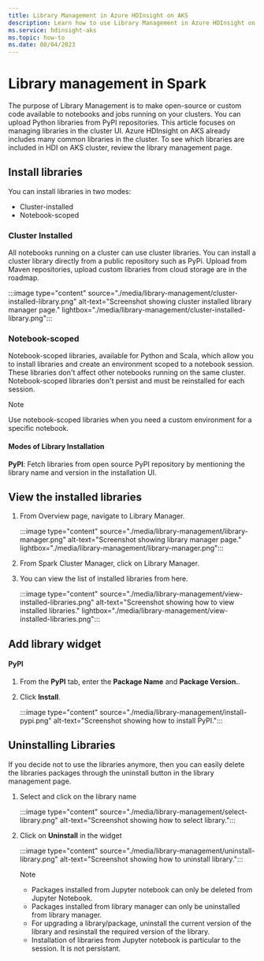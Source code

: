 ```yaml
---
title: Library Management in Azure HDInsight on AKS
description: Learn how to use Library Management in Azure HDInsight on AKS with Spark 
ms.service: hdinsight-aks
ms.topic: how-to
ms.date: 08/04/2023
---
```


# Library management in Spark

The purpose of Library Management is to make open-source or custom code available to notebooks and jobs running on your clusters. You can upload Python libraries from PyPI repositories.
This article focuses on managing libraries  in the cluster UI. 
Azure HDInsight on AKS already includes many common libraries in the cluster. To see which libraries are included in HDI on AKS cluster, review the library management page.

## Install libraries

You can install libraries in two modes:

* Cluster-installed
* Notebook-scoped

### Cluster Installed 
All notebooks running on a cluster can use cluster libraries. You can install a cluster library directly from a public repository such as PyPi. Upload from Maven repositories, upload custom libraries from cloud storage are in the roadmap.

:::image type="content" source="./media/library-management/cluster-installed-library.png" alt-text="Screenshot showing cluster installed library manager page." lightbox="./media/library-management/cluster-installed-library.png":::

### Notebook-scoped

Notebook-scoped libraries, available for Python and Scala, which allow you to install libraries and create an environment scoped to a notebook session. These libraries don't affect other notebooks running on the same cluster. Notebook-scoped libraries don't persist and must be reinstalled for each session.  

> [!NOTE]
> Use notebook-scoped libraries when you need a custom environment for a specific notebook.

#### Modes of Library Installation

**PyPI**: Fetch libraries from open source PyPI repository by mentioning the library name and version in the installation UI.

## View the installed libraries

1. From Overview page, navigate to Library Manager.

   :::image type="content" source="./media/library-management/library-manager.png" alt-text="Screenshot showing library manager page." lightbox="./media/library-management/library-manager.png":::

1. From Spark Cluster Manager, click on Library Manager.
1. You can view the list of installed libraries from here.

   :::image type="content" source="./media/library-management/view-installed-libraries.png" alt-text="Screenshot showing how to view installed libraries." lightbox="./media/library-management/view-installed-libraries.png":::

## Add library widget

#### PyPI

1. From the **PyPI** tab, enter the **Package Name** and **Package Version.**.
1. Click **Install**.
   
   :::image type="content" source="./media/library-management/install-pypi.png" alt-text="Screenshot showing how to install PyPI.":::

## Uninstalling Libraries

If you decide not to use the libraries anymore, then you can easily delete the libraries packages through the uninstall button in the library management page.

1. Select and click on the library name

   :::image type="content" source="./media/library-management/select-library.png" alt-text="Screenshot showing how to select library.":::

1. Click on **Uninstall** in the widget

   :::image type="content" source="./media/library-management/uninstall-library.png" alt-text="Screenshot showing how to uninstall library.":::

   > [!NOTE]
   > * Packages installed from Jupyter notebook can only be deleted from Jupyter Notebook.
   > * Packages installed from library manager can only be uninstalled from library manager.
   > * For upgrading a library/package, uninstall the current version of the library and resinstall the required version of the library.
   > * Installation of libraries from Jupyter notebook is particular to the session. It is not persistant.

